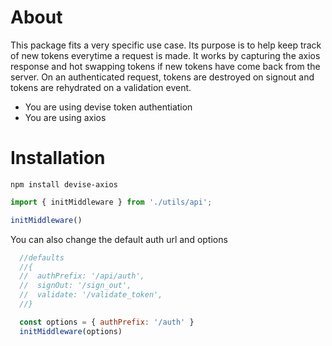 # About

This package fits a very specific use case.  Its purpose is to help keep track of new tokens everytime a request is made.  It works by capturing the axios response and hot swapping tokens if new tokens have come back from the server.  On an authenticated request, tokens are destroyed on signout and tokens are rehydrated on a validation event.

 * You are using devise token authentiation
 * You are using axios
 
# Installation
```npm install devise-axios```

```javascript
import { initMiddleware } from './utils/api';

initMiddleware()
```

You can also change the default auth url and options

```javascript
  //defaults
  //{
  //  authPrefix: '/api/auth',
  //  signOut: '/sign_out',
  //  validate: '/validate_token',
  //}

  const options = { authPrefix: '/auth' }
  initMiddleware(options)
```

